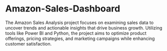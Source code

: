 # Amazon-Sales-Dashboard
The Amazon Sales Analysis project focuses on examining sales data to uncover trends and actionable insights that drive business growth. Utilizing tools like Power BI and Python, the project aims to optimize product offerings, pricing strategies, and marketing campaigns while enhancing customer satisfaction.

